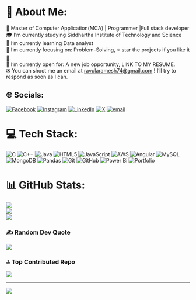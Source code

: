 # 💫 About Me:
🏦 Master of Computer Application(MCA) | Programmer |Full stack developer<br>🎓  I’m currently studying Siddhartha Institute of Technology and Science<br>🌱 I’m currently learning Data analyst<br>🎯 I’m currently focusing on: Problem-Solving, ⭐ star the projects if you like it 🤩.<br>🤔 I’m currently open for: A new job opportunity, LINK TO MY RESUME.<br>✉  You can shoot me an email at ravularamesh74@gmail.com ! I’ll try to respond as soon as I can.<br>


## 🌐 Socials:
[![Facebook](https://img.shields.io/badge/Facebook-%231877F2.svg?logo=Facebook&logoColor=white)](https://facebook.com/Ramesh_Johnny) [![Instagram](https://img.shields.io/badge/Instagram-%23E4405F.svg?logo=Instagram&logoColor=white)](https://instagram.com/https://www.instagram.com/the_donquixote_doflammingo?igsh=cjg4dG5uaWxjbHNn) [![LinkedIn](https://img.shields.io/badge/LinkedIn-%230077B5.svg?logo=linkedin&logoColor=white)](https://linkedin.com/in/https://www.linkedin.com/in/ravula-ramesh-88561736a) [![X](https://img.shields.io/badge/X-black.svg?logo=X&logoColor=white)](https://x.com/https://x.com/ramesh982307?t=meLNqtuXmbllIJS0-D-Vig&s=09) [![email](https://img.shields.io/badge/Email-D14836?logo=gmail&logoColor=white)](mailto:ravularamesh74@gmail.com) 

# 💻 Tech Stack:
![C](https://img.shields.io/badge/c-%2300599C.svg?style=for-the-badge&logo=c&logoColor=white) ![C++](https://img.shields.io/badge/c++-%2300599C.svg?style=for-the-badge&logo=c%2B%2B&logoColor=white) ![Java](https://img.shields.io/badge/java-%23ED8B00.svg?style=for-the-badge&logo=openjdk&logoColor=white) ![HTML5](https://img.shields.io/badge/html5-%23E34F26.svg?style=for-the-badge&logo=html5&logoColor=white) ![JavaScript](https://img.shields.io/badge/javascript-%23323330.svg?style=for-the-badge&logo=javascript&logoColor=%23F7DF1E) ![AWS](https://img.shields.io/badge/AWS-%23FF9900.svg?style=for-the-badge&logo=amazon-aws&logoColor=white) ![Angular](https://img.shields.io/badge/angular-%23DD0031.svg?style=for-the-badge&logo=angular&logoColor=white) ![MySQL](https://img.shields.io/badge/mysql-4479A1.svg?style=for-the-badge&logo=mysql&logoColor=white) ![MongoDB](https://img.shields.io/badge/MongoDB-%234ea94b.svg?style=for-the-badge&logo=mongodb&logoColor=white) ![Pandas](https://img.shields.io/badge/pandas-%23150458.svg?style=for-the-badge&logo=pandas&logoColor=white) ![Git](https://img.shields.io/badge/git-%23F05033.svg?style=for-the-badge&logo=git&logoColor=white) ![GitHub](https://img.shields.io/badge/github-%23121011.svg?style=for-the-badge&logo=github&logoColor=white) ![Power Bi](https://img.shields.io/badge/power_bi-F2C811?style=for-the-badge&logo=powerbi&logoColor=black) ![Portfolio](https://img.shields.io/badge/Portfolio-%23000000.svg?style=for-the-badge&logo=firefox&logoColor=#FF7139)
# 📊 GitHub Stats:
![](https://github-readme-stats.vercel.app/api?username=Ravularamesh74&theme=dark&hide_border=false&include_all_commits=false&count_private=false)<br/>
![](https://nirzak-streak-stats.vercel.app/?user=Ravularamesh74&theme=dark&hide_border=false)<br/>
![](https://github-readme-stats.vercel.app/api/top-langs/?username=Ravularamesh74&theme=dark&hide_border=false&include_all_commits=false&count_private=false&layout=compact)

### ✍️ Random Dev Quote
![](https://quotes-github-readme.vercel.app/api?type=horizontal&theme=white)

### 🔝 Top Contributed Repo
![](https://github-contributor-stats.vercel.app/api?username=Ravularamesh74&limit=5&theme=dark&combine_all_yearly_contributions=true)

---
[![](https://visitcount.itsvg.in/api?id=Ravularamesh74&icon=0&color=0)](https://visitcount.itsvg.in)

<!-- Proudly created with GPRM ( https://gprm.itsvg.in ) -->
